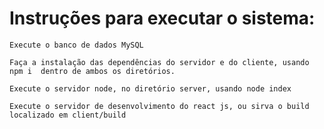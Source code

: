 # Instruções para executar o sistema:

```
Execute o banco de dados MySQL
```

```
Faça a instalação das dependências do servidor e do cliente, usando npm i  dentro de ambos os diretórios.
```

```
Execute o servidor node, no diretório server, usando node index
```


```
Execute o servidor de desenvolvimento do react js, ou sirva o build localizado em client/build
```
